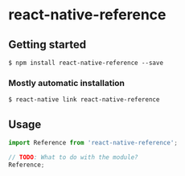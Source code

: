 # react-native-reference

## Getting started

`$ npm install react-native-reference --save`

### Mostly automatic installation

`$ react-native link react-native-reference`

## Usage
```javascript
import Reference from 'react-native-reference';

// TODO: What to do with the module?
Reference;
```
